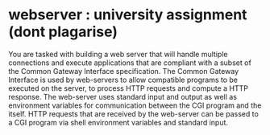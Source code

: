 # webserver : university assignment (dont plagarise)

You are tasked with building a web server that will handle multiple connections and execute applications that are compliant with a subset
of the Common Gateway Interface specification. The Common Gateway Interface is used by web-servers to allow compatible programs to be
executed on the server, to process HTTP requests and compute a HTTP response. The web-server uses standard input and output as well as
environment variables for communication between the CGI program and the itself. HTTP requests that are received by the web-server can be
passed to a CGI program via shell environment variables and standard input.

